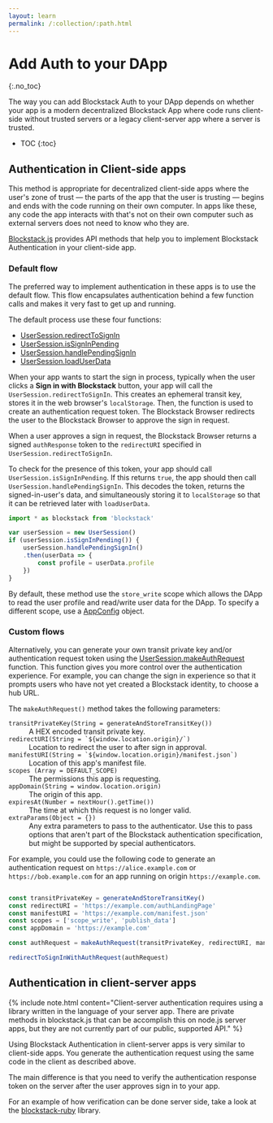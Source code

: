 ```yaml
---
layout: learn
permalink: /:collection/:path.html
---
```

# Add Auth to your DApp
{:.no_toc}

The way you can add Blockstack Auth to your DApp depends on whether your
app is a modern decentralized Blockstack App where code runs client-side without
trusted servers or a legacy client-server app where a server is trusted.

* TOC
{:toc}

## Authentication in Client-side apps

This method is appropriate for decentralized client-side apps where the user's
zone of trust &mdash; the parts of the app that the user is trusting &mdash; begins and ends
with the code running on their own computer. In apps like these, any code the
app interacts with that's not on their own computer such as external servers
does not need to know who they are.

[Blockstack.js](https://blockstack.github.io/blockstack.js/) provides API
methods that help you to implement Blockstack Authentication in your client-side
app.

### Default flow

The preferred way to implement authentication in these apps is to use the
default flow. This flow encapsulates authentication behind a few function
calls and makes it very fast to get up and running.

The default process use these four functions:

- <a href="https://blockstack.github.io/blockstack.js/classes/usersession.html#redirecttosignin" target="_blank">UserSession.redirectToSignIn</a>
- <a href="https://blockstack.github.io/blockstack.js/classes/usersession.html#issigninpending" target="_blank">UserSession.isSignInPending</a>
- <a href="https://blockstack.github.io/blockstack.js/classes/usersession.html#handlependingsignin" target="_blank">UserSession.handlePendingSignIn</a>
- <a href="https://blockstack.github.io/blockstack.js/classes/usersession.html#loaduserdata" target="_blank">UserSession.loadUserData</a>

When your app wants to start the sign in process, typically when the user clicks
a **Sign in with Blockstack** button, your app will call the `UserSession.redirectToSignIn`.
This creates an ephemeral transit key, stores it in the web browser's
`localStorage`. Then, the function is used to create an authentication request token. The Blockstack Browser
redirects the user to the Blockstack Browser to approve the sign in request.


When a user approves a sign in request, the Blockstack Browser returns a signed `authResponse` token to the `redirectURI` specified in `UserSession.redirectToSignIn`.

To check for the presence of this token, your app should call `UserSession.isSignInPending`. If this returns `true`, the app should then call `UserSession.handlePendingSignIn`. This decodes the token, returns the signed-in-user's data, and simultaneously storing it to `localStorage` so that it can be retrieved later with `loadUserData`.

```js
import * as blockstack from 'blockstack'

var userSession = new UserSession()
if (userSession.isSignInPending()) {
    userSession.handlePendingSignIn()
    .then(userData => {
        const profile = userData.profile
    })
}

```

By default, these method use the `store_write` scope which allows the DApp to read the user profile and read/write user data for the DApp. To specify a different scope, use a <a href="https://blockstack.github.io/blockstack.js/classes/appconfig.html" target="\_blank">AppConfig</a> object.

### Custom flows

Alternatively, you can generate your own transit private key and/or
authentication request token using the <a href="https://blockstack.github.io/blockstack.js/classes/usersession.html#makeauthrequest" target="_blank">UserSession.makeAuthRequest</a> function. This function gives you more control over the authentication experience. For example, you can change the sign in experience so that it prompts users who have not yet created a Blockstack identity, to choose a hub URL.

 The `makeAuthRequest()` method takes the following parameters:

<dl class="uk-description-list">
   <dt class="uk-text-lowercase">
      <code>transitPrivateKey(String = generateAndStoreTransitKey())</code>
   </dt>
   <dd>A HEX encoded transit private key.</dd>
   <dt class="uk-text-lowercase">
      <code>redirectURI(String = `${window.location.origin}/`)</code>
   </dt>
   <dd>Location to redirect the user to after sign in approval.</dd>
   <dt class="uk-text-lowercase">
      <code>manifestURI(String = `${window.location.origin}/manifest.json`)</code>
   </dt>
   <dd>
      Location of this app's manifest file.
      </dd>
   <dt class="uk-text-lowercase">
      <code>scopes (Array = DEFAULT_SCOPE)</code>
   </dt>
   <dd>The permissions this app is requesting.</dd>
   <dt class="uk-text-lowercase">
      <code>appDomain(String = window.location.origin)</code>
   </dt>
   <dd>The origin of this app.</dd>
   <dt class="uk-text-lowercase">
      <code>expiresAt(Number = nextHour().getTime())</code>
   </dt>
   <dd>The time at which this request is no longer valid.</dd>
   <dt class="uk-text-lowercase">
      <code>extraParams(Object = {})</code>
   </dt>
   <dd>Any extra parameters to pass to the authenticator. Use this to pass options that aren't part of the Blockstack authentication specification, but might be supported by special authenticators.</dd>
</dl>


For example, you could use the following code to generate an authentication
request on `https://alice.example.com` or `https://bob.example.com` for an app
running on origin `https://example.com`.

```js

const transitPrivateKey = generateAndStoreTransitKey()
const redirectURI = 'https://example.com/authLandingPage'
const manifestURI = 'https://example.com/manifest.json'
const scopes = ['scope_write', 'publish_data']
const appDomain = 'https://example.com'

const authRequest = makeAuthRequest(transitPrivateKey, redirectURI, manifestURI, scopes, appDomain)

redirectToSignInWithAuthRequest(authRequest)
```

## Authentication in client-server apps

{% include note.html content="Client-server authentication requires using a library written in the
language of your server app. There are private methods in blockstack.js that can
be accomplish this on node.js server apps, but they are not currently part of
our public, supported API." %}

Using Blockstack Authentication in client-server apps is very similar to
client-side apps. You generate the authentication request using the same code in
the client as described above.

The main difference is that you need to verify the authentication response token
on the server after the user approves sign in to your app.

For an example of how verification can be done server side, take a look at the
[blockstack-ruby](https://github.com/blockstack/blockstack-ruby#to-verify-an-auth-response)
library.
